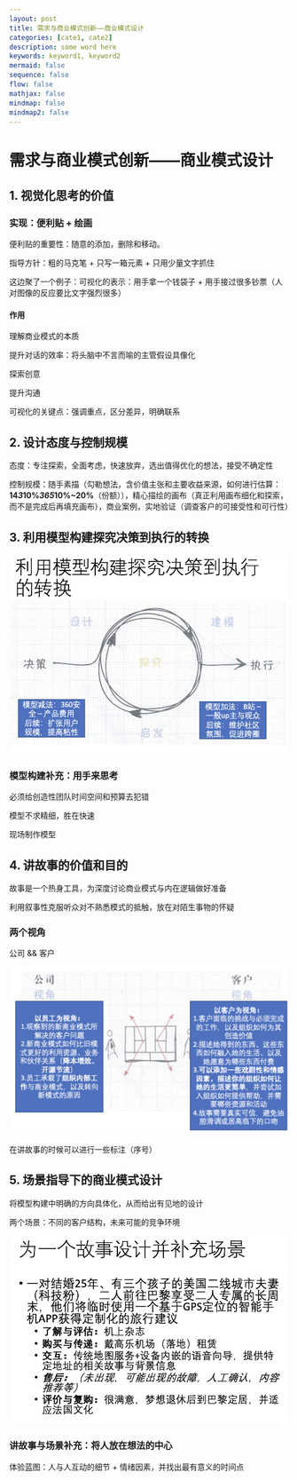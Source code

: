 ```yaml
---
layout: post
title: 需求与商业模式创新——商业模式设计
categories: [cate1, cate2]
description: some word here
keywords: keyword1, keyword2
mermaid: false
sequence: false
flow: false
mathjax: false
mindmap: false
mindmap2: false
---
```


# 需求与商业模式创新——商业模式设计

## 1. 视觉化思考的价值

### 实现：便利贴 + 绘画

便利贴的重要性：随意的添加，删除和移动。

指导方针：粗的马克笔 + 只写一箱元素 + 只用少量文字抓住

这边聚了一个例子：可视化的表示：用手拿一个钱袋子 + 用手接过很多钞票（人对图像的反应要比文字强烈很多）

#### 作用

理解商业模式的本质

提升对话的效率：将头脑中不言而喻的主管假设具像化

探索创意

提升沟通



可视化的关键点：强调重点，区分差异，明确联系

## 2. 设计态度与控制规模

态度：专注探索，全面考虑，快速放弃，选出值得优化的想法，接受不确定性

控制规模：随手素描（勾勒想法，含价值主张和主要收益来源，如何进行估算：**14*****3*****10%*****365*****10%~20%**（份额）），精心描绘的画布（真正利用画布细化和探索，而不是完成后再填充画布），商业案例，实地验证（调查客户的可接受性和可行性）

## 3. 利用模型构建探究决策到执行的转换

![截屏2023-12-07 上午8.39.48](https://github.com/ShadowOnYOU/images/blob/main/test202312070839939.png?raw=true)

### 模型构建补充：用手来思考

必须给创造性团队时间空间和预算去犯错

模型不求精细，胜在快速

现场制作模型

## 4. 讲故事的价值和目的

故事是一个热身工具，为深度讨论商业模式与内在逻辑做好准备

利用叙事性克服听众对不熟悉模式的抵触，放在对陌生事物的怀疑

### 两个视角

公司 && 客户

![截屏2023-12-07 上午8.53.09](https://github.com/ShadowOnYOU/images/blob/main/test202312070853596.png?raw=true)

在讲故事的时候可以进行一些标注（序号）

## 5. 场景指导下的商业模式设计

将模型构建中明确的方向具体化，从而给出有见地的设计

两个场景：不同的客户结构，未来可能的竞争环境

![截屏2023-12-07 上午9.27.26](https://github.com/ShadowOnYOU/images/blob/main/test202312070927048.png?raw=true)

### 讲故事与场景补充：将人放在想法的中心

体验蓝图：人与人互动的细节 + 情绪因素，并找出最有意义的时间点

